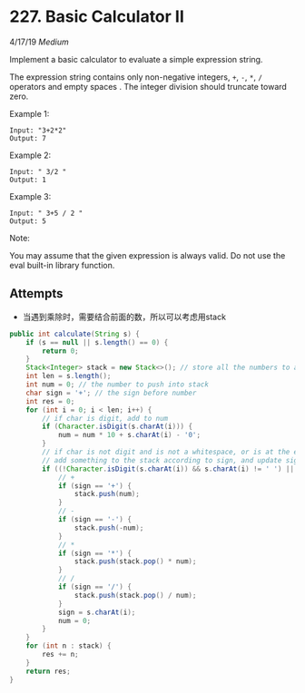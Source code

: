 # 227. Basic Calculator II
4/17/19
*Medium*

Implement a basic calculator to evaluate a simple expression string.

The expression string contains only non-negative integers, `+`, `-`, `*`, `/` operators and empty spaces . The integer division should truncate toward zero.

Example 1:
```
Input: "3+2*2"
Output: 7
```
Example 2:
```
Input: " 3/2 "
Output: 1
```
Example 3:
```
Input: " 3+5 / 2 "
Output: 5
```
Note:

You may assume that the given expression is always valid.
Do not use the eval built-in library function.

## Attempts
- 当遇到乘除时，需要结合前面的数，所以可以考虑用stack
```Java
public int calculate(String s) {
    if (s == null || s.length() == 0) {
        return 0;
    }
    Stack<Integer> stack = new Stack<>(); // store all the numbers to add together
    int len = s.length();
    int num = 0; // the number to push into stack
    char sign = '+'; // the sign before number
    int res = 0;
    for (int i = 0; i < len; i++) {
        // if char is digit, add to num
        if (Character.isDigit(s.charAt(i))) {
            num = num * 10 + s.charAt(i) - '0';
        }
        // if char is not digit and is not a whitespace, or is at the end of the string
        // add something to the stack according to sign, and update sign
        if ((!Character.isDigit(s.charAt(i)) && s.charAt(i) != ' ') || i == len - 1) {
            // +
            if (sign == '+') {
                stack.push(num);
            }
            // -
            if (sign == '-') {
                stack.push(-num);
            }
            // *
            if (sign == '*') {
                stack.push(stack.pop() * num);
            }
            // /
            if (sign == '/') {
                stack.push(stack.pop() / num);
            }
            sign = s.charAt(i);
            num = 0;
        }
    }
    for (int n : stack) {
        res += n;
    }
    return res;
}
```
